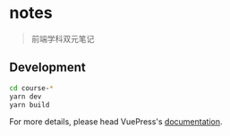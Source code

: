 # notes

> 前端学科双元笔记

## Development

```bash
cd course-*
yarn dev
yarn build
```

For more details, please head VuePress's [documentation](https://v1.vuepress.vuejs.org/).

